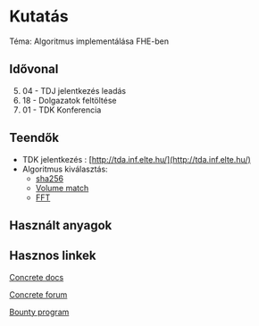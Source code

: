 # Kutatás

Téma: Algoritmus implementálása FHE-ben

## Idővonal

05. 04 - TDJ jelentkezés leadás
05. 18 - Dolgazatok feltöltése
06. 01 - TDK Konferencia

## Teendők

- TDK jelentkezés : [http://tda.inf.elte.hu/](http://tda.inf.elte.hu/)
- Algoritmus kiválasztás:
   - [sha256](https://en.wikipedia.org/wiki/SHA-2)
   - [Volume match](https://github.com/zama-ai/bounty-program/blob/main/Bounties/Application/create-a-dark-market-app-tutorial.md) 
   - [FFT](https://en.wikipedia.org/wiki/Fast_Fourier_transform)

## Használt anyagok

## Hasznos linkek

[Concrete docs](https://docs.zama.ai/concrete)

[Concrete forum](https://community.zama.ai/c/concrete/7)

[Bounty program](https://github.com/zama-ai/bounty-program)